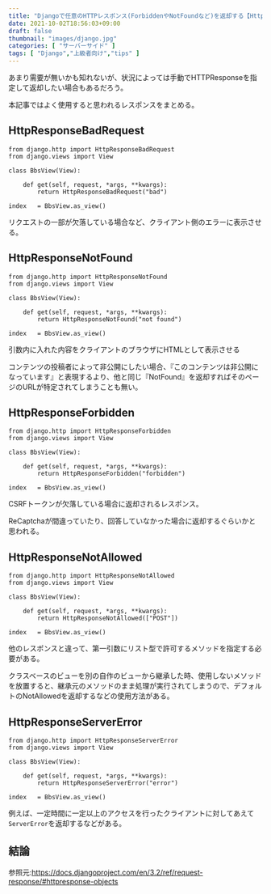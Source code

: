 ```yaml
---
title: "Djangoで任意のHTTPレスポンス(ForbiddenやNotFoundなど)を返却する【HttpResponse subclasses】"
date: 2021-10-02T18:56:03+09:00
draft: false
thumbnail: "images/django.jpg"
categories: [ "サーバーサイド" ]
tags: [ "Django","上級者向け","tips" ]
---
```


あまり需要が無いかも知れないが、状況によっては手動でHTTPResponseを指定して返却したい場合もあるだろう。

本記事ではよく使用すると思われるレスポンスをまとめる。

## HttpResponseBadRequest

    from django.http import HttpResponseBadRequest
    from django.views import View
    
    class BbsView(View):
    
        def get(self, request, *args, **kwargs):
            return HttpResponseBadRequest("bad")
    
    index   = BbsView.as_view()

リクエストの一部が欠落している場合など、クライアント側のエラーに表示させる。

## HttpResponseNotFound

    from django.http import HttpResponseNotFound
    from django.views import View
    
    class BbsView(View):
    
        def get(self, request, *args, **kwargs):
            return HttpResponseNotFound("not found")
    
    index   = BbsView.as_view()


引数内に入れた内容をクライアントのブラウザにHTMLとして表示させる

コンテンツの投稿者によって非公開にしたい場合、『このコンテンツは非公開になっています』と表現するより、他と同じ『NotFound』を返却すればそのページのURLが特定されてしまうことも無い。

## HttpResponseForbidden

    from django.http import HttpResponseForbidden
    from django.views import View
    
    class BbsView(View):
    
        def get(self, request, *args, **kwargs):
            return HttpResponseForbidden("forbidden")
    
    index   = BbsView.as_view()


CSRFトークンが欠落している場合に返却されるレスポンス。

ReCaptchaが間違っていたり、回答していなかった場合に返却するぐらいかと思われる。

## HttpResponseNotAllowed


    from django.http import HttpResponseNotAllowed
    from django.views import View
    
    class BbsView(View):
    
        def get(self, request, *args, **kwargs):
            return HttpResponseNotAllowed(["POST"])
    
    index   = BbsView.as_view()

他のレスポンスと違って、第一引数にリスト型で許可するメソッドを指定する必要がある。

クラスベースのビューを別の自作のビューから継承した時、使用しないメソッドを放置すると、継承元のメソッドのまま処理が実行されてしまうので、デフォルトのNotAllowedを返却するなどの使用方法がある。

## HttpResponseServerError

    from django.http import HttpResponseServerError
    from django.views import View
    
    class BbsView(View):
    
        def get(self, request, *args, **kwargs):
            return HttpResponseServerError("error")
    
    index   = BbsView.as_view()

例えば、一定時間に一定以上のアクセスを行ったクライアントに対してあえて`ServerError`を返却するなどがある。

## 結論

参照元:https://docs.djangoproject.com/en/3.2/ref/request-response/#httpresponse-objects


